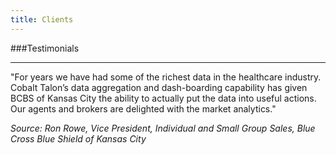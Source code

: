 ```yaml
---
title: Clients
---
```


###Testimonials

---

"For years we have had some of the richest data in the healthcare industry. Cobalt Talon’s data aggregation and dash-boarding capability has given BCBS of Kansas City the ability to actually put the data into useful actions. Our agents and brokers are delighted with the market analytics."

*Source: Ron Rowe, Vice President, Individual and Small Group Sales, Blue Cross Blue Shield of Kansas City*
